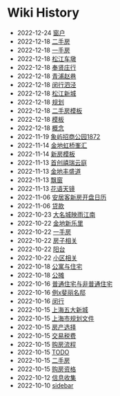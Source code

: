 # Wiki History

- 2022-12-24   [窗户](/0046_概念_窗户)
- 2022-12-18   [二手房](/0045_购房流程_二手房)
- 2022-12-18   [一手房](/0044_购房流程_一手房)
- 2022-12-18   [松江车墩](/0043_一手房_松江车墩)
- 2022-12-18   [奉贤庄行](/0042_一手房_奉贤庄行)
- 2022-12-18   [青浦赵巷](/0041_一手房_青浦赵巷)
- 2022-12-18   [闵行泗泾](/0040_一手房_闵行泗泾)
- 2022-12-18   [松江新城](/0038_一手房_松江新城)
- 2022-12-18   [规划](/0037_规划)
- 2022-12-18   [二手房模板](/0035_模板_二手房模板)
- 2022-12-18   [模板](/0034_模板)
- 2022-12-18   [概念](/0033_概念)
- 2022-11-19   [象屿招商公园1872](/0032_一手房_闵行吴泾_象屿招商公园1872)
- 2022-11-14   [金地虹桥峯汇](/0030_一手房_青浦赵巷_金地虹桥峯汇)
- 2022-11-14   [新房模板](/0029_模板_新房模板)
- 2022-11-13   [首创禧瑞云庭](/0028_一手房_松江新城_首创禧瑞云庭)
- 2022-11-13   [金地丰盛道](/0027_一手房_松江新城_金地丰盛道)
- 2022-11-13   [飘窗](/0026_概念_飘窗)
- 2022-11-13   [花语天镜](/0025_一手房_松江泗泾_花语天镜)
- 2022-11-06   [安居客新房开盘日历](/0024_一手房_安居客新房开盘日历)
- 2022-11-06   [贷款](/0023_概念_贷款)
- 2022-10-23   [大名城映雨江南](/0022_一手房_奉贤庄行_大名城映雨江南)
- 2022-10-22   [金地新乐里](/0021_一手房_松江车墩_金地新乐里)
- 2022-10-22   [一手房](/0020_一手房)
- 2022-10-22   [房子相关](/0019_房产选择_房子相关)
- 2022-10-22   [阳台](/0018_概念_阳台)
- 2022-10-22   [小区相关](/0017_房产选择_小区相关)
- 2022-10-18   [公寓与住宅](/0016_概念_公寓与住宅)
- 2022-10-18   [公摊](/0015_概念_公摊)
- 2022-10-16   [普通住宅与非普通住宅](/0014_概念_普通住宅与非普通住宅)
- 2022-10-16   [例x斐丽名邸](/0013_购房流程_一手房_例x斐丽名邸)
- 2022-10-16   [闵行](/0012_规划_闵行)
- 2022-10-15   [上海五大新城](/0011_规划_上海五大新城)
- 2022-10-15   [上海市规划文件](/0010_规划_上海市规划文件)
- 2022-10-15   [房产选择](/0009_房产选择)
- 2022-10-15   [交易税费](/0008_概念_交易税费)
- 2022-10-15   [购房流程](/0007_购房流程)
- 2022-10-15   [TODO](/0006_TODO)
- 2022-10-15   [二手房](/0005_二手房)
- 2022-10-15   [购房资格](/0004_概念_购房资格)
- 2022-10-12   [信息收集](/0003_信息收集)
- 2022-10-10   [sidebar](/0001__sidebar)
